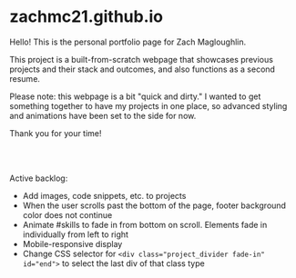 # zachmc21.github.io

Hello! This is the personal portfolio page for Zach Magloughlin.

This project is a built-from-scratch webpage that showcases previous projects and their stack and outcomes, and also functions as a second resume.

Please note: this webpage is a bit "quick and dirty." I wanted to get something together to have my projects in one place, so advanced styling and animations have been set to the side for now.

Thank you for your time!

<br/>
<br/>

Active backlog:
- Add images, code snippets, etc. to projects
- When the user scrolls past the bottom of the page, footer background color does not continue
- Animate #skills to fade in from bottom on scroll. Elements fade in individually from left to right
- Mobile-responsive display
- Change CSS selector for `<div class="project_divider fade-in" id="end">` to select the last div of that class type